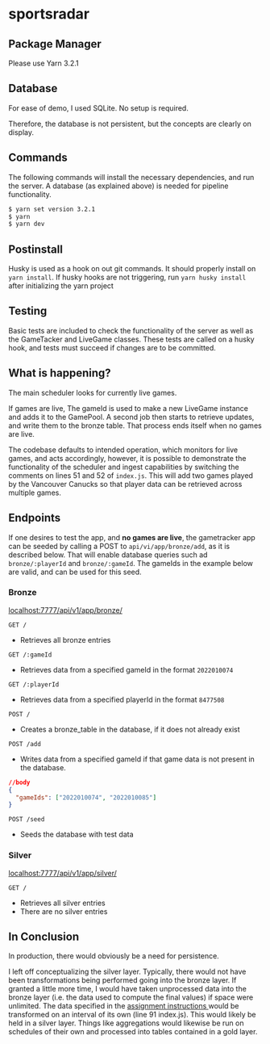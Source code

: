 # sportsradar

## Package Manager

Please use Yarn 3.2.1

## Database

For ease of demo, I used SQLite. No setup is required.

Therefore, the database is not persistent, but the concepts are clearly on display.

## Commands

The following commands will install the necessary dependencies, and run the server.
A database (as explained above) is needed for pipeline functionality.

```bash
$ yarn set version 3.2.1
$ yarn
$ yarn dev
```

## Postinstall

Husky is used as a hook on out git commands. It should properly install on `yarn install`. If husky hooks are not triggering, run `yarn husky install` after initializing the yarn project

## Testing

Basic tests are included to check the functionality of the server as well as the GameTacker and LiveGame classes. These tests are called on a husky hook, and tests must succeed if changes are to be committed.

## What is happening?

The main scheduler looks for currently live games.

If games are live, The gameId is used to make a new LiveGame instance and adds it
to the GamePool. A second job then starts to retrieve updates, and write them to
the bronze table. That process ends itself when no games are live.

The codebase defaults to intended operation, which monitors for live games, and acts
accordingly, however, it is possible to demonstrate the functionality of the
scheduler and ingest capabilities by switching the comments on lines 51 and 52 of `index.js`.
This will add two games played by the Vancouver Canucks so that player data can be retrieved
across multiple games.

## **Endpoints**

If one desires to test the app, and **no games are live**, the gametracker app can be seeded by calling a POST to `api/vi/app/bronze/add`, as it is described below. That will enable database queries such ad `bronze/:playerId` and `bronze/:gameId`. The gameIds in the example below are valid, and can be used for this seed.

### Bronze

[localhost:7777/api/v1/app/bronze/](localhost:7777/api/v1/app/bronze)

`GET /`

- Retrieves all bronze entries

`GET /:gameId`

- Retrieves data from a specified gameId in the format `2022010074`

`GET /:playerId`

- Retrieves data from a specified playerId in the format `8477508`

`POST /`

- Creates a bronze_table in the database, if it does not already exist

`POST /add`

- Writes data from a specified gameId if that game data is not present in
  the database.

```json
//body
{
  "gameIds": ["2022010074", "2022010085"]
}
```

`POST /seed`

- Seeds the database with test data

### Silver

[localhost:7777/api/v1/app/silver/](localhost:7777/api/v1/app/silver)

`GET /`

- Retrieves all silver entries
- There are no silver entries

## In Conclusion

In production, there would obviously be a need for persistence.

I left off conceptualizing the silver layer. Typically, there would not have been transformations being performed going into the bronze layer. If granted a little more time, I would have taken unprocessed data into the bronze layer (i.e. the data used to compute the final values) if space were unlimited. The data specified in the [assignment instructions ](https://github.com/sportradarus/sportradar-advanced-challenge) would be transformed on an interval of its own (line 91 index.js). This would likely be held in a silver layer. Things like aggregations would likewise be run on schedules of their own and processed into tables contained in a gold layer.
